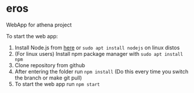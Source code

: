 # eros
WebApp for athena project

To start the web app:
1. Install Node.js from [here](https://www.google.com "Node.js Download Page") or `sudo apt install nodejs` on linux distos
2. (For linux users) Install npm package manager with `sudo apt install npm`
3. Clone repository from github
4. After entering the folder run `npm install` (Do this every time you switch the branch or make git pull)
5. To start the web app run `npm start`